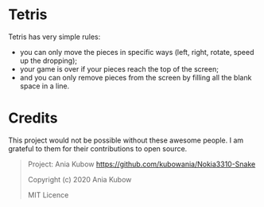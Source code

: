 # Tetris
Tetris has very simple rules: 
- you can only move the pieces in specific ways (left, right, rotate, speed up the dropping); 
- your game is over if your pieces reach the top of the screen; 
- and you can only remove pieces from the screen by filling all the blank space in a line.


# Credits
This project would not be possible without these awesome people. I am grateful to them for their contributions to open source.

> Project: Ania Kubow https://github.com/kubowania/Nokia3310-Snake
> 
> Copyright (c) 2020 Ania Kubow
> 
> MIT Licence
